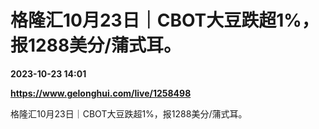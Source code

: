 # 格隆汇10月23日｜CBOT大豆跌超1%，报1288美分/蒲式耳。

**2023-10-23 14:01**

**https://www.gelonghui.com/live/1258498**

格隆汇10月23日｜CBOT大豆跌超1%，报1288美分/蒲式耳。